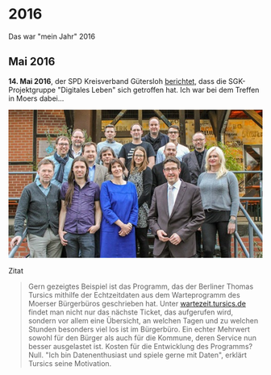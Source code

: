 2016
====

Das war "mein Jahr" 2016

Mai 2016
--------------

**14. Mai 2016**, der SPD Kreisverband Gütersloh [berichtet](https://raw.githubusercontent.com/tursics/about-me/master/2016/05/Mehrwert_schaffen_mit_Open_Data.pdf), dass die SGK-Projektgruppe "Digitales Leben" sich getroffen hat. Ich war bei dem Treffen in Moers dabei...

![alt text](https://raw.githubusercontent.com/tursics/about-me/master/2016/05/Mehrwert_schaffen_mit_Open_Data.jpg "Gruppenfoto der Teilnehmer des Treffens, hinterste Reihe in der Mitte stehe ich")

Zitat
  > Gern gezeigtes Beispiel ist das Programm, das der Berliner Thomas Tursics mithilfe der Echtzeitdaten aus dem Warteprogramm des Moerser Bürgerbüros geschrieben hat. Unter [wartezeit.tursics.de](http://wartezeit.tursics.de) findet man nicht nur das nächste Ticket, das aufgerufen wird, sondern vor allem eine Übersicht, an welchen Tagen und zu welchen Stunden besonders viel los ist im Bürgerbüro. Ein echter Mehrwert sowohl für den Bürger als auch für die Kommune, deren Service nun besser ausgelastet ist. Kosten für die Entwicklung des Programms? Null. "Ich bin Datenenthusiast und spiele gerne mit Daten", erklärt Tursics seine Motivation.

